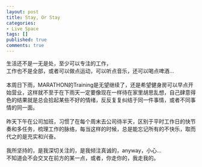 ```yaml
---
layout: post
title: Stay, Or Stay
categories:
- Live Space
tags: []
published: true
comments: true
---
```

<p><div>生活还不是一无是处，至少可以专注的工作，<br />工作也不是全部，或者可以做点运动，可以听点音乐，还可以喝点啤酒...<br /><br />本周日下雨，MARATHON的Training是无望继续了，还是希望健身房可以早点开始营业，这样就不至于在下雨天一定要像现在一样待在家里胡思乱想，自己肆意得色的结果就是总会拾起某些不好的情绪，反反复复纠结于同一件事情，或者不同事情的同一面。</div>
<div> </div>
<div>昨天下午在公司加班，习惯了在每个周末去公司待半天，区别于平时工作日的快节奏和多任务，梳理工作的脉络，每当这样的时候，总是能忘记所有的不快乐，取而代之的是充实和兴奋。<br /><br />我所坚持的，是我深切关注的，是我倾注真诚的，anyway，小心...<br />不知道会不会交叉在前方的某一点，或者，你走你的，我走我的。</div>
<div></div></p>
